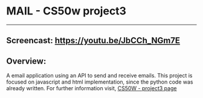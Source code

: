 # MAIL - CS50w project3
------

## Screencast: https://youtu.be/JbCCh_NGm7E

## Overview:
A email application using an API to send and receive emails.
This project is focused on javascript and html implementation, since the python code was already written.
For further information visit, [CS50W - project3 page](https://cs50.harvard.edu/web/2020/projects/3/mail/)
